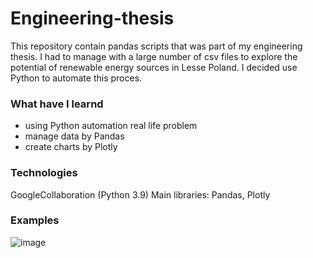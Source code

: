 # Engineering-thesis


This repository contain pandas scripts that was part of my engineering thesis.
I had to manage with a large number of csv files to explore the potential of renewable energy sources in Lesse Poland. I decided use Python to automate this proces.

### What have I learnd
  - using Python automation real life problem 
  - manage data by Pandas
  - create charts by Plotly



### Technologies

GoogleCollaboration (Python 3.9)
    Main libraries: Pandas, Plotly
    
    
### Examples

![image](https://user-images.githubusercontent.com/63808220/114464812-8caf1580-9be6-11eb-9fbb-cb8802ceb1b1.png)

    
    



